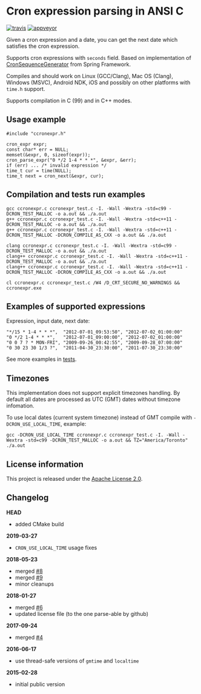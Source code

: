Cron expression parsing in ANSI C
=================================

[![travis](https://travis-ci.org/staticlibs/ccronexpr.svg?branch=master)](https://travis-ci.org/staticlibs/ccronexpr)
[![appveyor](https://ci.appveyor.com/api/projects/status/github/staticlibs/ccronexpr?svg=true)](https://ci.appveyor.com/project/staticlibs/ccronexpr)

Given a cron expression and a date, you can get the next date which satisfies the cron expression.

Supports cron expressions with `seconds` field. Based on implementation of [CronSequenceGenerator](https://github.com/spring-projects/spring-framework/blob/babbf6e8710ab937cd05ece20270f51490299270/spring-context/src/main/java/org/springframework/scheduling/support/CronSequenceGenerator.java) from Spring Framework.

Compiles and should work on Linux (GCC/Clang), Mac OS (Clang), Windows (MSVC), Android NDK, iOS and possibly on other platforms with `time.h` support.

Supports compilation in C (99) and in C++ modes.

Usage example
-------------

    #include "ccronexpr.h"

    cron_expr expr;
    const char* err = NULL;
    memset(&expr, 0, sizeof(expr));
    cron_parse_expr("0 */2 1-4 * * *", &expr, &err);
    if (err) ... /* invalid expression */
    time_t cur = time(NULL);
    time_t next = cron_next(&expr, cur);


Compilation and tests run examples
----------------------------------

    gcc ccronexpr.c ccronexpr_test.c -I. -Wall -Wextra -std=c99 -DCRON_TEST_MALLOC -o a.out && ./a.out
    g++ ccronexpr.c ccronexpr_test.c -I. -Wall -Wextra -std=c++11 -DCRON_TEST_MALLOC -o a.out && ./a.out
    g++ ccronexpr.c ccronexpr_test.c -I. -Wall -Wextra -std=c++11 -DCRON_TEST_MALLOC -DCRON_COMPILE_AS_CXX -o a.out && ./a.out

    clang ccronexpr.c ccronexpr_test.c -I. -Wall -Wextra -std=c99 -DCRON_TEST_MALLOC -o a.out && ./a.out
    clang++ ccronexpr.c ccronexpr_test.c -I. -Wall -Wextra -std=c++11 -DCRON_TEST_MALLOC -o a.out && ./a.out
    clang++ ccronexpr.c ccronexpr_test.c -I. -Wall -Wextra -std=c++11 -DCRON_TEST_MALLOC -DCRON_COMPILE_AS_CXX -o a.out && ./a.out

    cl ccronexpr.c ccronexpr_test.c /W4 /D_CRT_SECURE_NO_WARNINGS && ccronexpr.exe

Examples of supported expressions
---------------------------------

Expression, input date, next date:

    "*/15 * 1-4 * * *",  "2012-07-01_09:53:50", "2012-07-02_01:00:00"
    "0 */2 1-4 * * *",   "2012-07-01_09:00:00", "2012-07-02_01:00:00"
    "0 0 7 ? * MON-FRI", "2009-09-26_00:42:55", "2009-09-28_07:00:00"
    "0 30 23 30 1/3 ?",  "2011-04-30_23:30:00", "2011-07-30_23:30:00"

See more examples in [tests](https://github.com/staticlibs/ccronexpr/blob/a1343bc5a546b13430bd4ac72f3b047ac08f8192/ccronexpr_test.c#L251).

Timezones
---------

This implementation does not support explicit timezones handling. By default all dates are
processed as UTC (GMT) dates without timezone infomation. 

To use local dates (current system timezone) instead of GMT compile with `-DCRON_USE_LOCAL_TIME`, example:

    gcc -DCRON_USE_LOCAL_TIME ccronexpr.c ccronexpr_test.c -I. -Wall -Wextra -std=c99 -DCRON_TEST_MALLOC -o a.out && TZ="America/Toronto" ./a.out

License information
-------------------

This project is released under the [Apache License 2.0](http://www.apache.org/licenses/LICENSE-2.0).

Changelog
---------

**HEAD**

 * added CMake build

**2019-03-27**

 * `CRON_USE_LOCAL_TIME` usage fixes

**2018-05-23**

 * merged [#8](https://github.com/staticlibs/ccronexpr/pull/8)
 * merged [#9](https://github.com/staticlibs/ccronexpr/pull/9)
 * minor cleanups

**2018-01-27**

 * merged [#6](https://github.com/staticlibs/ccronexpr/pull/6)
 * updated license file (to the one parse-able by github)

**2017-09-24**

 * merged [#4](https://github.com/staticlibs/ccronexpr/pull/4)

**2016-06-17**

 * use thread-safe versions of `gmtime` and `localtime`

**2015-02-28**

 * initial public version
